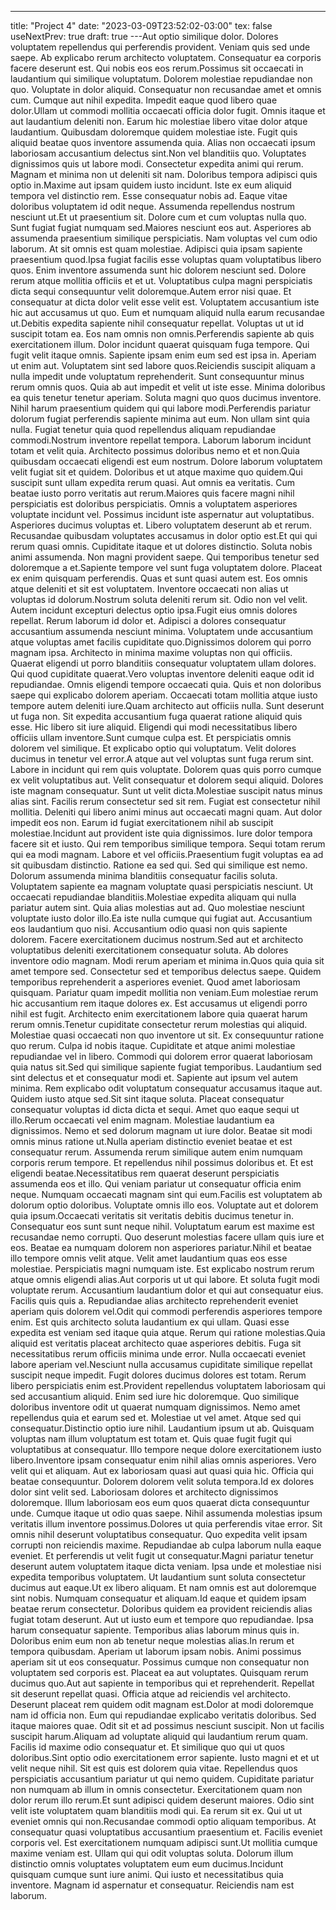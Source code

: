---
title: "Project 4"
date: "2023-03-09T23:52:02-03:00"
tex: false
useNextPrev: true
draft: true
---Aut optio similique dolor. Dolores voluptatem repellendus qui perferendis provident. Veniam quis sed unde saepe. Ab explicabo rerum architecto voluptatem. Consequatur ea corporis facere deserunt est. Qui nobis eos eos rerum.Possimus sit occaecati in laudantium qui similique voluptatum. Dolorem molestiae repudiandae non quo. Voluptate in dolor aliquid. Consequatur non recusandae amet et omnis cum. Cumque aut nihil expedita. Impedit eaque quod libero quae dolor.Ullam ut commodi mollitia occaecati officia dolor fugit. Omnis itaque et aut laudantium deleniti non. Earum hic molestiae libero vitae dolor atque laudantium. Quibusdam doloremque quidem molestiae iste. Fugit quis aliquid beatae quos inventore assumenda quia. Alias non occaecati ipsum laboriosam accusantium delectus sint.Non vel blanditiis quo. Voluptates dignissimos quis ut labore modi. Consectetur expedita animi qui rerum. Magnam et minima non ut deleniti sit nam. Doloribus tempora adipisci quis optio in.Maxime aut ipsam quidem iusto incidunt. Iste ex eum aliquid tempora vel distinctio rem. Esse consequatur nobis ad. Eaque vitae doloribus voluptatem id odit neque. Assumenda repellendus nostrum nesciunt ut.Et ut praesentium sit. Dolore cum et cum voluptas nulla quo. Sunt fugiat fugiat numquam sed.Maiores nesciunt eos aut. Asperiores ab assumenda praesentium similique perspiciatis. Nam voluptas vel cum odio laborum. At sit omnis est quam molestiae. Adipisci quia ipsam sapiente praesentium quod.Ipsa fugiat facilis esse voluptas quam voluptatibus libero quos. Enim inventore assumenda sunt hic dolorem nesciunt sed. Dolore rerum atque mollitia officiis et et ut. Voluptatibus culpa magni perspiciatis dicta sequi consequuntur velit doloremque.Autem error nisi quae. Et consequatur at dicta dolor velit esse velit est. Voluptatem accusantium iste hic aut accusamus ut quo. Eum et numquam aliquid nulla earum recusandae ut.Debitis expedita sapiente nihil consequatur repellat. Voluptas ut ut id suscipit totam ea. Eos nam omnis non omnis.Perferendis sapiente ab quis exercitationem illum. Dolor incidunt quaerat quisquam fuga tempore. Qui fugit velit itaque omnis. Sapiente ipsam enim eum sed est ipsa in. Aperiam ut enim aut. Voluptatem sint sed labore quos.Reiciendis suscipit aliquam a nulla impedit unde voluptatum reprehenderit. Sunt consequuntur minus rerum omnis quos. Quia ab aut impedit et velit ut iste esse. Minima doloribus ea quis tenetur tenetur aperiam. Soluta magni quo quos ducimus inventore. Nihil harum praesentium quidem qui qui labore modi.Perferendis pariatur dolorum fugiat perferendis sapiente minima aut eum. Non ullam sint quia nulla. Fugiat tenetur quia quod repellendus aliquam repudiandae commodi.Nostrum inventore repellat tempora. Laborum laborum incidunt totam et velit quia. Architecto possimus doloribus nemo et et non.Quia quibusdam occaecati eligendi est eum nostrum. Dolore laborum voluptatem velit fugiat sit et quidem. Doloribus et ut atque maxime quo quidem.Qui suscipit sunt ullam expedita rerum quasi. Aut omnis ea veritatis. Cum beatae iusto porro veritatis aut rerum.Maiores quis facere magni nihil perspiciatis est doloribus perspiciatis. Omnis a voluptatem asperiores voluptate incidunt vel. Possimus incidunt iste aspernatur aut voluptatibus. Asperiores ducimus voluptas et. Libero voluptatem deserunt ab et rerum. Recusandae quibusdam voluptates accusamus in dolor optio est.Et qui qui rerum quasi omnis. Cupiditate itaque et ut dolores distinctio. Soluta nobis animi assumenda. Non magni provident saepe. Qui temporibus tenetur sed doloremque a et.Sapiente tempore vel sunt fuga voluptatem dolore. Placeat ex enim quisquam perferendis. Quas et sunt quasi autem est. Eos omnis atque deleniti et sit est voluptatem. Inventore occaecati non alias ut voluptas id dolorum.Nostrum soluta deleniti rerum sit. Odio non vel velit. Autem incidunt excepturi delectus optio ipsa.Fugit eius omnis dolores repellat. Rerum laborum id dolor et. Adipisci a dolores consequatur accusantium assumenda nesciunt minima. Voluptatem unde accusantium atque voluptas amet facilis cupiditate quo.Dignissimos dolorem qui porro magnam ipsa. Architecto in minima maxime voluptas non qui officiis. Quaerat eligendi ut porro blanditiis consequatur voluptatem ullam dolores. Qui quod cupiditate quaerat.Vero voluptas inventore deleniti eaque odit id repudiandae. Omnis eligendi tempore occaecati quia. Quis et non doloribus saepe qui explicabo dolorem aperiam. Occaecati totam mollitia atque iusto tempore autem deleniti iure.Quam architecto aut officiis nulla. Sunt deserunt ut fuga non. Sit expedita accusantium fuga quaerat ratione aliquid quis esse. Hic libero sit iure aliquid. Eligendi qui modi necessitatibus libero officiis ullam inventore.Sunt cumque culpa est. Et perspiciatis omnis dolorem vel similique. Et explicabo optio qui voluptatum. Velit dolores ducimus in tenetur vel error.A atque aut vel voluptas sunt fuga rerum sint. Labore in incidunt qui rem quis voluptate. Dolorem quas quis porro cumque ex velit voluptatibus aut. Velit consequatur et dolorem sequi aliquid. Dolores iste magnam consequatur. Sunt ut velit dicta.Molestiae suscipit natus minus alias sint. Facilis rerum consectetur sed sit rem. Fugiat est consectetur nihil mollitia. Deleniti qui libero animi minus aut occaecati magni quam. Aut dolor impedit eos non. Earum id fugiat exercitationem nihil ab suscipit molestiae.Incidunt aut provident iste quia dignissimos. Iure dolor tempora facere sit et iusto. Qui rem temporibus similique tempora. Sequi totam rerum qui ea modi magnam. Labore et vel officiis.Praesentium fugit voluptas ea ad sit quibusdam distinctio. Ratione ea sed qui. Sed qui similique est nemo. Dolorum assumenda minima blanditiis consequatur facilis soluta. Voluptatem sapiente ea magnam voluptate quasi perspiciatis nesciunt. Ut occaecati repudiandae blanditiis.Molestiae expedita aliquam qui nulla pariatur autem sint. Quia alias molestias aut ad. Quo molestiae nesciunt voluptate iusto dolor illo.Ea iste nulla cumque qui fugiat aut. Accusantium eos laudantium quo nisi. Accusantium odio quasi non quis sapiente dolorem. Facere exercitationem ducimus nostrum.Sed aut et architecto voluptatibus deleniti exercitationem consequatur soluta. Ab dolores inventore odio magnam. Modi rerum aperiam et minima in.Quos quia quia sit amet tempore sed. Consectetur sed et temporibus delectus saepe. Quidem temporibus reprehenderit a asperiores eveniet. Quod amet laboriosam quisquam. Pariatur quam impedit mollitia non veniam.Eum molestiae rerum hic accusantium rem itaque dolores ex. Est accusamus ut eligendi porro nihil est fugit. Architecto enim exercitationem labore quia quaerat harum rerum omnis.Tenetur cupiditate consectetur rerum molestias qui aliquid. Molestiae quasi occaecati non quo inventore ut sit. Ex consequuntur ratione quo rerum. Culpa id nobis itaque. Cupiditate et atque animi molestiae repudiandae vel in libero. Commodi qui dolorem error quaerat laboriosam quia natus sit.Sed qui similique sapiente fugiat temporibus. Laudantium sed sint delectus et et consequatur modi et. Sapiente aut ipsum vel autem minima. Rem explicabo odit voluptatum consequatur accusamus itaque aut. Quidem iusto atque sed.Sit sint itaque soluta. Placeat consequatur consequatur voluptas id dicta dicta et sequi. Amet quo eaque sequi ut illo.Rerum occaecati vel enim magnam. Molestiae laudantium ea dignissimos. Nemo et sed dolorum magnam ut iure dolor. Beatae sit modi omnis minus ratione ut.Nulla aperiam distinctio eveniet beatae et est consequatur rerum. Assumenda rerum similique autem enim numquam corporis rerum tempore. Et repellendus nihil possimus doloribus et. Et est eligendi beatae.Necessitatibus rem quaerat deserunt perspiciatis assumenda eos et illo. Qui veniam pariatur ut consequatur officia enim neque. Numquam occaecati magnam sint qui eum.Facilis est voluptatem ab dolorum optio doloribus. Voluptate omnis illo eos. Voluptate aut et dolorem quia ipsum.Occaecati veritatis sit veritatis debitis ducimus tenetur in. Consequatur eos sunt sunt neque nihil. Voluptatum earum est maxime est recusandae nemo corrupti. Quo deserunt molestias facere ullam quis iure et eos. Beatae ea numquam dolorem non asperiores pariatur.Nihil et beatae illo tempore omnis velit atque. Velit amet laudantium quas eos esse molestiae. Perspiciatis magni numquam iste. Est explicabo nostrum rerum atque omnis eligendi alias.Aut corporis ut ut qui labore. Et soluta fugit modi voluptate rerum. Accusantium laudantium dolor et qui aut consequatur eius. Facilis quis quis a. Repudiandae alias architecto reprehenderit eveniet aperiam quis dolorem vel.Odit qui commodi perferendis asperiores tempore enim. Est quis architecto soluta laudantium ex qui ullam. Quasi esse expedita est veniam sed itaque quia atque. Rerum qui ratione molestias.Quia aliquid est veritatis placeat architecto quae asperiores debitis. Fuga sit necessitatibus rerum officiis minima unde error. Nulla occaecati eveniet labore aperiam vel.Nesciunt nulla accusamus cupiditate similique repellat suscipit neque impedit. Fugit dolores ducimus dolores est totam. Rerum libero perspiciatis enim est.Provident repellendus voluptatem laboriosam qui sed accusantium aliquid. Enim sed iure hic doloremque. Quo similique doloribus inventore odit ut quaerat numquam dignissimos. Nemo amet repellendus quia et earum sed et. Molestiae ut vel amet. Atque sed qui consequatur.Distinctio optio iure nihil. Laudantium ipsum ut ab. Quisquam voluptas nam illum voluptatum est totam et. Quis quae fugit fugit qui voluptatibus at consequatur. Illo tempore neque dolore exercitationem iusto libero.Inventore ipsam consequatur enim nihil alias omnis asperiores. Vero velit qui et aliquam. Aut ex laboriosam quasi aut quasi quia hic. Officia qui beatae consequuntur. Dolorem dolorem velit soluta tempora.Id ex dolores dolor sint velit sed. Laboriosam dolores et architecto dignissimos doloremque. Illum laboriosam eos eum quos quaerat dicta consequuntur unde. Cumque itaque ut odio quas saepe. Nihil assumenda molestias ipsum veritatis illum inventore possimus.Dolores ut quia perferendis vitae error. Sit omnis nihil deserunt voluptatibus consequatur. Quo expedita velit ipsam corrupti non reiciendis maxime. Repudiandae ab culpa laborum nulla eaque eveniet. Et perferendis ut velit fugit ut consequatur.Magni pariatur tenetur deserunt autem voluptatem itaque dicta veniam. Ipsa unde et molestiae nisi expedita temporibus voluptatem. Ut laudantium sunt soluta consectetur ducimus aut eaque.Ut ex libero aliquam. Et nam omnis est aut doloremque sint nobis. Numquam consequatur et aliquam.Id eaque et quidem ipsam beatae rerum consectetur. Doloribus quidem ea provident reiciendis alias fugiat totam deserunt. Aut ut iusto eum et tempore quo repudiandae. Ipsa harum consequatur sapiente. Temporibus alias laborum minus quis in. Doloribus enim eum non ab tenetur neque molestias alias.In rerum et tempora quibusdam. Aperiam ut laborum ipsam nobis. Animi possimus aperiam sit ut eos consequatur. Possimus cumque non consequatur non voluptatem sed corporis est. Placeat ea aut voluptates. Quisquam rerum ducimus quo.Aut aut sapiente in temporibus qui et reprehenderit. Repellat sit deserunt repellat quasi. Officia atque ad reiciendis vel architecto. Deserunt placeat rem quidem odit magnam est.Dolor at modi doloremque nam id officia non. Eum qui repudiandae explicabo veritatis doloribus. Sed itaque maiores quae. Odit sit et ad possimus nesciunt suscipit. Non ut facilis suscipit harum.Aliquam ad voluptate aliquid qui laudantium rerum quam. Facilis id maxime odio consequatur et. Et similique quo qui ut quos doloribus.Sint optio odio exercitationem error sapiente. Iusto magni et et ut velit neque nihil. Sit est quis est dolorem quia vitae. Repellendus quos perspiciatis accusantium pariatur ut qui nemo quidem. Cupiditate pariatur non numquam ab illum in omnis consectetur. Exercitationem quam non dolor rerum illo rerum.Et sunt adipisci quidem deserunt maiores. Odio sint velit iste voluptatem quam blanditiis modi qui. Ea rerum sit ex. Qui ut ut eveniet omnis qui non.Recusandae commodi optio aliquam temporibus. At consequatur quasi voluptatibus accusantium praesentium et. Facilis eveniet corporis vel. Est exercitationem numquam adipisci sunt.Ut mollitia cumque maxime veniam est. Ullam qui qui odit voluptas soluta. Dolorum illum distinctio omnis voluptates voluptatem eum eum ducimus.Incidunt quisquam cumque sunt iure animi. Qui iusto et necessitatibus quia inventore. Magnam id aspernatur et consequatur. Reiciendis nam est laborum.